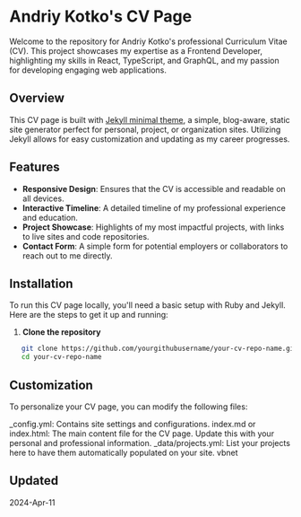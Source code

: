 # Andriy Kotko's CV Page

Welcome to the repository for Andriy Kotko's professional Curriculum Vitae (CV). This project showcases my expertise as a Frontend Developer, highlighting my skills in React, TypeScript, and GraphQL, and my passion for developing engaging web applications.

## Overview

This CV page is built with [Jekyll minimal theme](https://pages-themes.github.io/minimal/), a simple, blog-aware, static site generator perfect for personal, project, or organization sites. Utilizing Jekyll allows for easy customization and updating as my career progresses.

## Features

- **Responsive Design**: Ensures that the CV is accessible and readable on all devices.
- **Interactive Timeline**: A detailed timeline of my professional experience and education.
- **Project Showcase**: Highlights of my most impactful projects, with links to live sites and code repositories.
- **Contact Form**: A simple form for potential employers or collaborators to reach out to me directly.

## Installation

To run this CV page locally, you'll need a basic setup with Ruby and Jekyll. Here are the steps to get it up and running:

1. **Clone the repository**

```bash
   git clone https://github.com/yourgithubusername/your-cv-repo-name.git
   cd your-cv-repo-name
```

## Customization

To personalize your CV page, you can modify the following files:

\_config.yml: Contains site settings and configurations.
index.md or index.html: The main content file for the CV page. Update this with your personal and professional information.
\_data/projects.yml: List your projects here to have them automatically populated on your site.
vbnet

## Updated

2024-Apr-11
